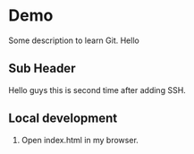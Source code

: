 # Demo
Some description to learn Git.
Hello

## Sub Header
Hello guys this is second time after adding SSH. 

## Local development 
1. Open index.html in my browser.
